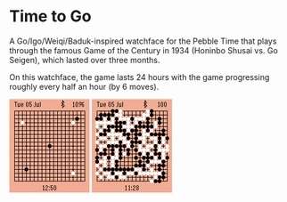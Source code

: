 # Time to Go

A Go/Igo/Weiqi/Baduk-inspired watchface for the Pebble Time that plays through the famous Game of the Century in 1934 (Honinbo Shusai vs. Go Seigen), which lasted over three months.

On this watchface, the game lasts 24 hours with the game progressing roughly every half an hour (by 6 moves).

![Screenshot 1](https://github.com/jordanschn/go-watchface/blob/master/miscellaneous/screenshot1.png)
![Screenshot 2](https://github.com/jordanschn/go-watchface/blob/master/miscellaneous/screenshot2.png)
